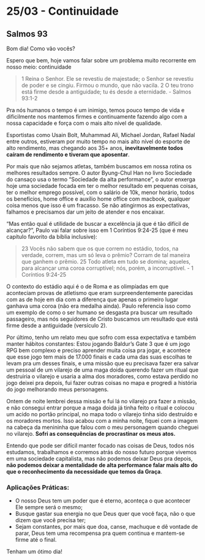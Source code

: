 # 25/03 - Continuidade

## Salmos 93

Bom dia! Como vão vocês? 

Espero que bem, hoje vamos falar sobre um problema muito recorrente em nosso meio: continuidade

> 1 Reina o Senhor. Ele se revestiu de majestade; o Senhor se revestiu de poder e se cingiu. Firmou o mundo, que não vacila. 2 O teu trono está firme desde a antiguidade; tu és desde a eternidade. - Salmos 93:1-2
> 

Pra nós humanos o tempo é um inimigo, temos pouco tempo de vida e dificilmente nos mantemos firmes e continuamente fazendo algo com a nossa capacidade e força com o mais alto nível de qualidade. 

Esportistas como Usain Bolt, Muhammad Ali, Michael Jordan, Rafael Nadal entre outros, estiveram por muito tempo no mais alto nível do esporte de alto rendimento, mas chegando aos 35+ anos, **inevitavelmente todos caíram de rendimento e tiveram que aposentar**.

Por mais que não sejamos atletas, também buscamos em nossa rotina os melhores resultados sempre. O autor Byung-Chul Han no livro Sociedade do cansaço usa o termo “Sociedade da alta performance”, o autor enxerga hoje uma sociedade focada em ter o melhor resultado em pequenas coisas, ter o melhor emprego possível, com o salário de 10k, menor horário, todos os benefícios, home office e auxílio home office com macbook, qualquer coisa menos que isso é um fracasso. Se não atingirmos as expectativas, falhamos e precisamos dar um jeito de atender e nos encaixar.

“Mas então qual é utilidade de buscar a excelência já que é tão difícil de alcançar?”, Paulo vai falar sobre isso em 1 Coríntios 9:24-25 (que é meu capítulo favorito da bíblia inclusive):

> 23 Vocês não sabem que os que correm no estádio, todos, na verdade, correm, mas um só leva o prêmio? Corram de tal maneira que ganhem o prêmio. 25 Todo atleta em tudo se domina; aqueles, para alcançar uma coroa corruptível; nós, porém, a incorruptível. - 1 Coríntios 9:24-25
> 

O contexto do estádio aqui é o de Roma e as olimpíadas em que aconteciam provas de atletismo que eram surpreendentemente parecidas com as de hoje em dia com a diferença que apenas o primeiro lugar ganhava uma coroa (não era medalha ainda). Paulo referencia isso como um exemplo de como o ser humano se desgasta pra buscar um resultado passageiro, mas nós seguidores de Cristo buscamos um resultado que está firme desde a antiguidade (versículo 2).

Por último, tenho um relato meu que sofro com essa expectativa e também manter hábitos constantes: Estou jogando Baldur’s Gate 3 que é um jogo RPG bem complexo e preciso aprender muita coisa pra jogar, e acontece que esse jogo tem mais de 17.000 finais e cada uma das suas escolhas te levam pra um desses finais, e uma missão que eu precisava fazer era salvar um pessoal de um vilarejo de uma maga doida querendo fazer um ritual que destruiria o vilarejo e usaria a alma dos moradores, como estava perdido no jogo deixei pra depois, fui fazer outras coisas no mapa e progredi a história do jogo melhorando meus personagens. 

Ontem de noite lembrei dessa missão e fui lá no vilarejo pra fazer a missão, e não consegui entrar porque a maga doida já tinha feito o ritual e colocou um acido no portão principal, no mapa todo o vilarejo tinha sido destruído e os moradores mortos. Isso acabou com a minha noite, fiquei com a imagem na cabeça da menininha que falou com o meu personagem quando cheguei no vilarejo. **Sofri as consequências de procrastinar os meus atos.**

Entendo que pode ser difícil manter focado nas coisas de Deus, todos nós estudamos, trabalhamos e corremos atrás do nosso futuro porque vivemos em uma sociedade capitalista, mas não podemos deixar Deus pra depois, **não podemos deixar a mentalidade de alta performance falar mais alto do que o reconhecimento da necessidade que temos da Graça**.

### Aplicações Práticas:

- O nosso Deus tem um poder que é eterno, aconteça o que acontecer Ele sempre será o mesmo;
- Busque gastar sua energia no que Deus quer que você faça, não o que dizem que você precisa ter;
- Sejam constantes, por mais que doa, canse, machuque e dê vontade de parar, Deus tem uma recompensa pra quem continua e mantem-se firme até o final.

Tenham um ótimo dia!